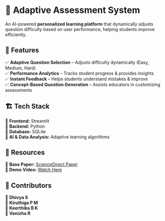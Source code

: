 # 🎯 Adaptive Assessment System  

An AI-powered **personalized learning platform** that dynamically adjusts question difficulty based on user performance, helping students improve efficiently.  

## 📜 Features  
✅ **Adaptive Question Selection** – Adjusts difficulty dynamically (Easy, Medium, Hard)  
✅ **Performance Analytics** – Tracks student progress & provides insights  
✅ **Instant Feedback** – Helps students understand mistakes & improve  
✅ **Concept-Based Question Generation** – Assists educators in customizing assessments  

## 🏗 Tech Stack  
🔹 **Frontend:** Streamlit  
🔹 **Backend:** Python  
🔹 **Database:** SQLite  
🔹 **AI & Data Analysis:** Adaptive learning algorithms  

## 📂 Resources  
📑 **Base Paper:** [ScienceDirect Paper](https://www.sciencedirect.com/science/article/pii/S2666920X22000054?ref=pdf_download&fr=RR-2&rr=914ea14f2c309379)  
🎥 **Demo Video:** [Watch Here](https://drive.google.com/drive/folders/18Lw1b6vPrdRR-pKockl3DGMMKRQjHF67?usp=sharing)  

## 👥 Contributors  
🚀 **Dhivya S**  
🚀 **Kiruthiga P M**  
🚀 **Keerthika B K**  
🚀 **Venizha R**  

